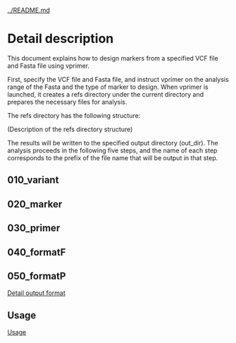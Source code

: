 [../README.md](../README.md)


# Detail description

This document explains how to design markers from a specified VCF file and Fasta file using vprimer.

First, specify the VCF file and Fasta file, and instruct vprimer on the analysis range of the Fasta and the type of marker to design. When vprimer is launched, it creates a refs directory under the current directory and prepares the necessary files for analysis.

The refs directory has the following structure:

(Description of the refs directory structure)

The results will be written to the specified output directory (out_dir). The analysis proceeds in the following five steps, and the name of each step corresponds to the prefix of the file name that will be output in that step.

## 010_variant

## 020_marker

## 030_primer

## 040_formatF

## 050_formatP

[Detail output format](OUTPUT.md)

## Usage

[Usage](USAGE.md)

